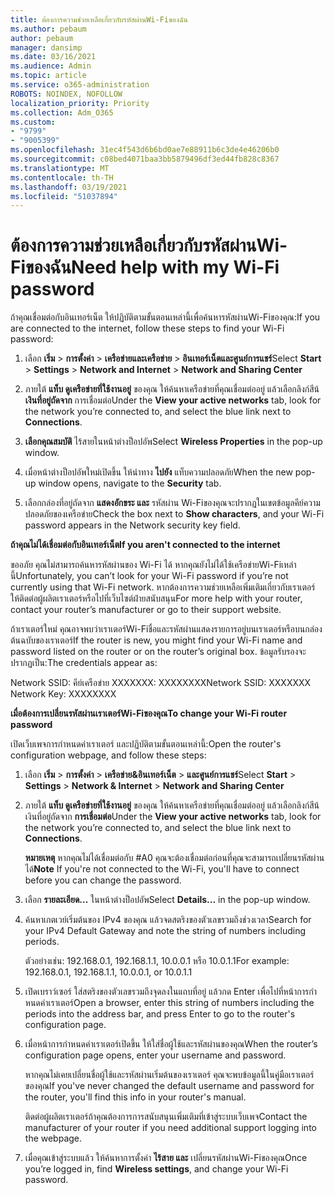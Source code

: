 ```yaml
---
title: ต้องการความช่วยเหลือเกี่ยวกับรหัสผ่านWi-Fiของฉัน
ms.author: pebaum
author: pebaum
manager: dansimp
ms.date: 03/16/2021
ms.audience: Admin
ms.topic: article
ms.service: o365-administration
ROBOTS: NOINDEX, NOFOLLOW
localization_priority: Priority
ms.collection: Adm_O365
ms.custom:
- "9799"
- "9005399"
ms.openlocfilehash: 31ec4f543d6b6bd0ae7e88911b6c3de4e46206b0
ms.sourcegitcommit: c08bed4071baa3bb5879496df3ed44fb828c8367
ms.translationtype: MT
ms.contentlocale: th-TH
ms.lasthandoff: 03/19/2021
ms.locfileid: "51037894"
---
```

# <a name="need-help-with-my-wi-fi-password"></a><span data-ttu-id="fdc2c-102">ต้องการความช่วยเหลือเกี่ยวกับรหัสผ่านWi-Fiของฉัน</span><span class="sxs-lookup"><span data-stu-id="fdc2c-102">Need help with my Wi-Fi password</span></span>

<span data-ttu-id="fdc2c-103">ถ้าคุณเชื่อมต่อกับอินเทอร์เน็ต ให้ปฏิบัติตามขั้นตอนเหล่านี้เพื่อค้นหารหัสผ่านWi-Fiของคุณ:</span><span class="sxs-lookup"><span data-stu-id="fdc2c-103">If you are connected to the internet, follow these steps to find your Wi-Fi password:</span></span>

1. <span data-ttu-id="fdc2c-104">เลือก **เริ่ม**  >  **การตั้งค่า**  >  **เครือข่ายและเครือข่าย**  >  **อินเทอร์เน็ตและศูนย์การแชร์**</span><span class="sxs-lookup"><span data-stu-id="fdc2c-104">Select **Start** > **Settings** > **Network and Internet** > **Network and Sharing Center**</span></span>

1. <span data-ttu-id="fdc2c-105">ภายใต้ **แท็บ ดูเครือข่ายที่ใช้งานอยู่** ของคุณ ให้ค้นหาเครือข่ายที่คุณเชื่อมต่ออยู่ แล้วเลือกลิงก์สีน้ **เงินที่อยู่ถัดจาก** การเชื่อมต่อ</span><span class="sxs-lookup"><span data-stu-id="fdc2c-105">Under the **View your active networks** tab, look for the network you’re connected to, and select the blue link next to **Connections**.</span></span>

1. <span data-ttu-id="fdc2c-106">**เลือกคุณสมบัติ** ไร้สายในหน้าต่างป็อปอัพ</span><span class="sxs-lookup"><span data-stu-id="fdc2c-106">Select **Wireless Properties** in the pop-up window.</span></span>

1. <span data-ttu-id="fdc2c-107">เมื่อหน้าต่างป็อปอัพใหม่เปิดขึ้น ให้นําทาง **ไปยัง** แท็บความปลอดภัย</span><span class="sxs-lookup"><span data-stu-id="fdc2c-107">When the new pop-up window opens, navigate to the **Security** tab.</span></span>

1. <span data-ttu-id="fdc2c-108">เลือกกล่องที่อยู่ถัดจาก **แสดงอักขระ และ** รหัสผ่าน Wi-Fiของคุณจะปรากฏในเขตข้อมูลคีย์ความปลอดภัยของเครือข่าย</span><span class="sxs-lookup"><span data-stu-id="fdc2c-108">Check the box next to **Show characters**, and your Wi-Fi password appears in the Network security key field.</span></span>

<span data-ttu-id="fdc2c-109">**ถ้าคุณไม่ได้เชื่อมต่อกับอินเทอร์เน็ต**</span><span class="sxs-lookup"><span data-stu-id="fdc2c-109">**If you aren't connected to the internet**</span></span>

<span data-ttu-id="fdc2c-110">ขออภัย คุณไม่สามารถค้นหารหัสผ่านของ Wi-Fi ได้ หากคุณยังไม่ได้ใช้เครือข่ายWi-Fiเหล่านี้</span><span class="sxs-lookup"><span data-stu-id="fdc2c-110">Unfortunately, you can’t look for your Wi-Fi password if you’re not currently using that Wi-Fi network.</span></span> <span data-ttu-id="fdc2c-111">หากต้องการความช่วยเหลือเพิ่มเติมเกี่ยวกับเราเตอร์ ให้ติดต่อผู้ผลิตเราเตอร์หรือไปที่เว็บไซต์ฝ่ายสนับสนุน</span><span class="sxs-lookup"><span data-stu-id="fdc2c-111">For more help with your router, contact your router’s manufacturer or go to their support website.</span></span>

<span data-ttu-id="fdc2c-112">ถ้าเราเตอร์ใหม่ คุณอาจพบว่าเราเตอร์Wi-Fiชื่อและรหัสผ่านแสดงรายการอยู่บนเราเตอร์หรือบนกล่องต้นฉบับของเราเตอร์</span><span class="sxs-lookup"><span data-stu-id="fdc2c-112">If the router is new, you might find your Wi-Fi name and password listed on the router or on the router’s original box.</span></span> <span data-ttu-id="fdc2c-113">ข้อมูลรับรองจะปรากฏเป็น:</span><span class="sxs-lookup"><span data-stu-id="fdc2c-113">The credentials appear as:</span></span>

<span data-ttu-id="fdc2c-114">Network SSID: คีย์เครือข่าย XXXXXXX: XXXXXXXX</span><span class="sxs-lookup"><span data-stu-id="fdc2c-114">Network SSID: XXXXXXX Network Key: XXXXXXXX</span></span>

<span data-ttu-id="fdc2c-115">**เมื่อต้องการเปลี่ยนรหัสผ่านเราเตอร์Wi-Fiของคุณ**</span><span class="sxs-lookup"><span data-stu-id="fdc2c-115">**To change your Wi-Fi router password**</span></span>

<span data-ttu-id="fdc2c-116">เปิดเว็บเพจการกําหนดค่าเราเตอร์ และปฏิบัติตามขั้นตอนเหล่านี้:</span><span class="sxs-lookup"><span data-stu-id="fdc2c-116">Open the router's configuration webpage, and follow these steps:</span></span>

1. <span data-ttu-id="fdc2c-117">เลือก **เริ่ม**  >  **การตั้งค่า**  >  **เครือข่าย&อินเทอร์เน็ต**  >  **และศูนย์การแชร์**</span><span class="sxs-lookup"><span data-stu-id="fdc2c-117">Select **Start** > **Settings** > **Network & Internet** > **Network and Sharing Center**</span></span>

1. <span data-ttu-id="fdc2c-118">ภายใต้ **แท็บ ดูเครือข่ายที่ใช้งานอยู่** ของคุณ ให้ค้นหาเครือข่ายที่คุณเชื่อมต่ออยู่ แล้วเลือกลิงก์สีน้เงินที่อยู่ถัดจาก **การเชื่อมต่อ**</span><span class="sxs-lookup"><span data-stu-id="fdc2c-118">Under the **View your active networks** tab, look for the network you’re connected to, and select the blue link next to **Connections**.</span></span>

    <span data-ttu-id="fdc2c-119">**หมายเหตุ** หากคุณไม่ได้เชื่อมต่อกับ #A0 คุณจะต้องเชื่อมต่อก่อนที่คุณจะสามารถเปลี่ยนรหัสผ่านได้</span><span class="sxs-lookup"><span data-stu-id="fdc2c-119">**Note** If you're not connected to the Wi-Fi, you'll have to connect before you can change the password.</span></span>

1. <span data-ttu-id="fdc2c-120">เลือก **รายละเอียด...** ในหน้าต่างป็อปอัพ</span><span class="sxs-lookup"><span data-stu-id="fdc2c-120">Select **Details...** in the pop-up window.</span></span>

1. <span data-ttu-id="fdc2c-121">ค้นหาเกตเวย์เริ่มต้นของ IPv4 ของคุณ แล้วจดสตริงของตัวเลขรวมถึงช่วงเวลา</span><span class="sxs-lookup"><span data-stu-id="fdc2c-121">Search for your IPv4 Default Gateway and note the string of numbers including periods.</span></span>

    <span data-ttu-id="fdc2c-122">ตัวอย่างเช่น: 192.168.0.1, 192.168.1.1, 10.0.0.1 หรือ 10.0.1.1</span><span class="sxs-lookup"><span data-stu-id="fdc2c-122">For example: 192.168.0.1, 192.168.1.1, 10.0.0.1, or 10.0.1.1</span></span>

1. <span data-ttu-id="fdc2c-123">เปิดเบราว์เซอร์ ใส่สตริงของตัวเลขรวมถึงจุดลงในแถบที่อยู่ แล้วกด Enter เพื่อไปที่หน้าการกําหนดค่าเราเตอร์</span><span class="sxs-lookup"><span data-stu-id="fdc2c-123">Open a browser, enter this string of numbers including the periods into the address bar, and press Enter to go to the router's configuration page.</span></span>

1. <span data-ttu-id="fdc2c-124">เมื่อหน้าการกําหนดค่าเราเตอร์เปิดขึ้น ให้ใส่ชื่อผู้ใช้และรหัสผ่านของคุณ</span><span class="sxs-lookup"><span data-stu-id="fdc2c-124">When the router’s configuration page opens, enter your username and password.</span></span>

    <span data-ttu-id="fdc2c-125">หากคุณไม่เคยเปลี่ยนชื่อผู้ใช้และรหัสผ่านเริ่มต้นของเราเตอร์ คุณจะพบข้อมูลนี้ในคู่มือเราเตอร์ของคุณ</span><span class="sxs-lookup"><span data-stu-id="fdc2c-125">If you've never changed the default username and password for the router, you'll find this info in your router's manual.</span></span>

    <span data-ttu-id="fdc2c-126">ติดต่อผู้ผลิตเราเตอร์ถ้าคุณต้องการการสนับสนุนเพิ่มเติมที่เข้าสู่ระบบเว็บเพจ</span><span class="sxs-lookup"><span data-stu-id="fdc2c-126">Contact the manufacturer of your router if you need additional support logging into the webpage.</span></span>

1. <span data-ttu-id="fdc2c-127">เมื่อคุณเข้าสู่ระบบแล้ว ให้ค้นหาการตั้งค่า **ไร้สาย และ** เปลี่ยนรหัสผ่านWi-Fiของคุณ</span><span class="sxs-lookup"><span data-stu-id="fdc2c-127">Once you’re logged in, find **Wireless settings**, and change your Wi-Fi password.</span></span>
